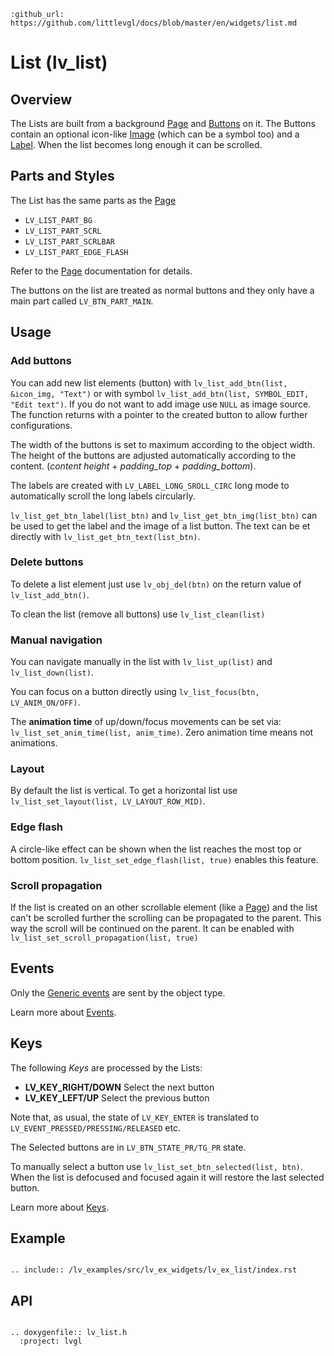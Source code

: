 ```eval_rst
:github_url: https://github.com/littlevgl/docs/blob/master/en/widgets/list.md
```
# List (lv_list)

## Overview
The Lists are built from a background [Page](/widgets/page) and [Buttons](/widgets/btn) on it. 
The Buttons contain an optional icon-like [Image](/widgets/img) (which can be a symbol too) and a [Label](/widgets/label). 
When the list becomes long enough it can be scrolled. 

## Parts and Styles
The List has the same parts as the [Page](/widgets/page)
- `LV_LIST_PART_BG`
- `LV_LIST_PART_SCRL`
- `LV_LIST_PART_SCRLBAR`
- `LV_LIST_PART_EDGE_FLASH`

Refer to the [Page](/widgets/page) documentation for details.


The buttons on the list are treated as normal buttons and they only have a main part called `LV_BTN_PART_MAIN`.

## Usage

### Add buttons
You can add new list elements (button) with `lv_list_add_btn(list, &icon_img, "Text")` or with symbol `lv_list_add_btn(list, SYMBOL_EDIT, "Edit text")`. 
If you do not want to add image use `NULL` as image source. The function returns with a pointer to the created button to allow further configurations.

The width of the buttons is set to maximum according to the object width. 
The height of the buttons are adjusted automatically according to the content. (*content height* + *padding_top* + *padding_bottom*).

The labels are created with `LV_LABEL_LONG_SROLL_CIRC` long mode to automatically scroll the long labels circularly.

`lv_list_get_btn_label(list_btn)` and `lv_list_get_btn_img(list_btn)` can be used to get the label and the image of a list button. 
The text can be et directly with `lv_list_get_btn_text(list_btn)`.

### Delete buttons
To delete a list element just use `lv_obj_del(btn)` on the return value of `lv_list_add_btn()`. 

To clean the list (remove all buttons) use `lv_list_clean(list)`

### Manual navigation
You can navigate manually in the list with `lv_list_up(list)` and `lv_list_down(list)`.

You can focus on a button directly using `lv_list_focus(btn, LV_ANIM_ON/OFF)`.

The **animation time** of up/down/focus movements can be set via: `lv_list_set_anim_time(list, anim_time)`. Zero animation time means not animations. 

### Layout
By default the list is vertical. To get a horizontal list use `lv_list_set_layout(list, LV_LAYOUT_ROW_MID)`.
 
### Edge flash
A circle-like effect can be shown when the list reaches the most top or bottom position. 
`lv_list_set_edge_flash(list, true)` enables this feature.

### Scroll propagation
If the list is created on an other scrollable element (like a [Page](/object-types/page)) and the list can't be scrolled further the scrolling can be propagated to the parent. 
This way the scroll will be continued on the parent. It can be enabled with `lv_list_set_scroll_propagation(list, true)`

## Events
Only the [Generic events](/overview/event.html#generic-events) are sent by the object type.

Learn more about [Events](/overview/event).

## Keys
The following *Keys* are processed by the Lists:
- **LV_KEY_RIGHT/DOWN** Select the next button
- **LV_KEY_LEFT/UP** Select the previous button

Note that, as usual, the state of `LV_KEY_ENTER` is translated to `LV_EVENT_PRESSED/PRESSING/RELEASED` etc.

The Selected buttons are in `LV_BTN_STATE_PR/TG_PR` state.

To manually select a button use `lv_list_set_btn_selected(list, btn)`. When the list is defocused and focused again it will restore the last selected button.

Learn more about [Keys](/overview/indev).


## Example

```eval_rst

.. include:: /lv_examples/src/lv_ex_widgets/lv_ex_list/index.rst

```

## API 

```eval_rst

.. doxygenfile:: lv_list.h
  :project: lvgl
        
```
